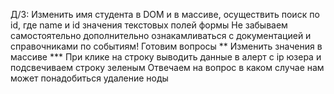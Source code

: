 Д/З: Изменить имя студента в DOM и в массиве, осуществить поиск по id,
где name и id значения текстовых полей формы
Не забываем самостоятельно дополнительно ознакамливаться с документацией и справочниками по событиям!
Готовим вопросы
** Изменить значения в массиве
*** При клике на строку выводить данные в алерт с ip юзера и подсвечиваем строку зеленым
Отвечаем на вопрос в каком случае нам может понадобиться удаление ноды